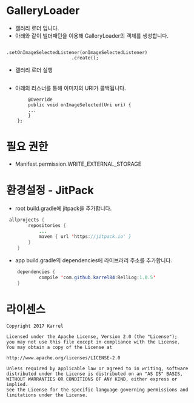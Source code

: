 # GalleryLoader
* 갤러리 로더 입니다.
* 아래와 같이 빌더패턴을 이용해 GalleryLoader의 객체를 생성합니다.
``` GalleryLoader loader = new GalleryLoader.Builder(MainActivity.this)
                        .setOnImageSelectedListener(onImageSelectedListener)
                        .create();
```
* 갤러리 로더 실행
``` loader.show(getSupportFragmentManager());
```

* 아래의 리스너를 통해 이미지의 URI가 콜백됩니다.
```private GalleryLoader.OnImageSelectedListener onImageSelectedListener = new GalleryLoader.OnImageSelectedListener() {
        @Override
        public void onImageSelected(Uri uri) {
		...
        }
    };
```
# 필요 권한
* Manifest.permission.WRITE_EXTERNAL_STORAGE


# 환경설정 - JitPack
* root build.gradle에 jitpack을 추가합니다.
```java
 allprojects {
		repositories {
			...
			maven { url 'https://jitpack.io' }
		}
	}
```
* app build.gradle의 dependencies에 라이브러리 주소를 추가합니다.
```java
	dependencies {
	        compile 'com.github.karrel84:RellLog:1.0.5'
	}
```

# 라이센스
 ```code
Copyright 2017 Karrel

Licensed under the Apache License, Version 2.0 (the "License");
you may not use this file except in compliance with the License.
You may obtain a copy of the License at

http://www.apache.org/licenses/LICENSE-2.0

Unless required by applicable law or agreed to in writing, software
distributed under the License is distributed on an "AS IS" BASIS,
WITHOUT WARRANTIES OR CONDITIONS OF ANY KIND, either express or implied.
See the License for the specific language governing permissions and
limitations under the License.
